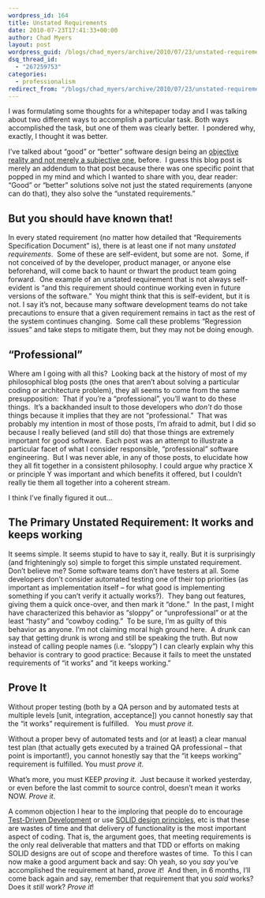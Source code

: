 ```yaml
---
wordpress_id: 164
title: Unstated Requirements
date: 2010-07-23T17:41:33+00:00
author: Chad Myers
layout: post
wordpress_guid: /blogs/chad_myers/archive/2010/07/23/unstated-requirements.aspx
dsq_thread_id:
  - "267259753"
categories:
  - professionalism
redirect_from: "/blogs/chad_myers/archive/2010/07/23/unstated-requirements.aspx/"
---
```

I was formulating some thoughts for a whitepaper today and I was talking about two different ways to accomplish a particular task. Both ways accomplished the task, but one of them was clearly better.&#160; I pondered why, exactly, I thought it was better.

I’ve talked about “good” or “better” software design being an <a href="https://lostechies.com/blogs/chad_myers/archive/2008/08/18/good-design-is-not-subjective.aspx" target="_blank">objective reality and not merely a subjective one</a>, before.&#160; I guess this blog post is merely an addendum to that post because there was one specific point that popped in my mind and which I wanted to share with you, dear reader:&#160; “Good” or “better” solutions solve not just the stated requirements (anyone can do that), they also solve the “unstated requirements.”

## But you should have known that!

In every stated requirement (no matter how detailed that “Requirements Specification Document” is), there is at least one if not many _unstated requirements_.&#160; Some of these are self-evident, but some are not.&#160; Some, if not conceived of by the developer, product manager, or anyone else beforehand, will come back to haunt or thwart the product team going forward.&#160; One example of an unstated requirement that is not always self-evident is “and this requirement should continue working even in future versions of the software.”&#160; You might think that this is self-evident, but it is not. I say it’s not, because many software development teams do not take precautions to ensure that a given requirement remains in tact as the rest of the system continues changing.&#160; Some call these problems “Regression issues” and take steps to mitigate them, but they may not be doing enough.

## “Professional”

Where am I going with all this?&#160; Looking back at the history of most of my philosophical blog posts (the ones that aren’t about solving a particular coding or architecture problem), they all seems to come from the same presupposition:&#160; That if you’re a “professional”, you’ll want to do these things.&#160; It’s a backhanded insult to those developers who _don’t_ do those things because it implies that they are not “professional.”&#160; That was probably my intention in most of those posts, I’m afraid to admit, but I did so because I really believed (and still do) that those things are extremely important for good software.&#160; Each post was an attempt to illustrate a particular facet of what I consider responsible, “professional” software engineering.&#160; But I was never able, in any of those posts, to elucidate how they all fit together in a consistent philosophy. I could argue why practice X or principle Y was important and which benefits it offered, but I couldn’t really tie them all together into a coherent stream.

I think I’ve finally figured it out…

## The Primary Unstated Requirement: It works and keeps working

It seems simple. It seems stupid to have to say it, really. But it is surprisingly (and frighteningly so) simple to forget this simple unstated requirement.&#160; Don’t believe me? Some software teams don’t have testers at all. Some developers don’t consider automated testing one of their top priorities (as important as implementation itself – for what good is implementing something if you can’t verify it actually works?).&#160; They bang out features, giving them a quick once-over, and then mark it “done.”&#160; In the past, I might have characterized this behavior as “sloppy” or “unprofessional” or at the least “hasty” and “cowboy coding.”&#160; To be sure, I’m as guilty of this behavior as anyone. I’m not claiming moral high ground here.&#160; A drunk can say that getting drunk is wrong and still be speaking the truth. But now instead of calling people names (i.e. “sloppy”) I can clearly explain why this behavior is contrary to good practice: Because it fails to meet the unstated requirements of “it works” and “it keeps working.”

## Prove It

Without proper testing (both by a QA person and by automated tests at multiple levels [unit, integration, acceptance]) you cannot honestly say that the “it works” requirement is fulfilled.&#160;&#160; You must _prove it_.

Without a proper bevy of automated tests and (or at least) a clear manual test plan (that actually gets executed by a trained QA professional – that point is important!), you cannot honestly say that the “it keeps working” requirement is fulfilled. You must _prove it_.

What’s more, you must KEEP _proving it_.&#160; Just because it worked yesterday, or even before the last commit to source control, doesn’t mean it works NOW. _Prove it_.

A common objection I hear to the imploring that people do to encourage <a href="http://c2.com/cgi/wiki?TestDrivenDevelopment" target="_blank">Test-Driven Development</a> or use <a href="https://lostechies.com/blogs/chad_myers/archive/2008/03/07/pablo-s-topic-of-the-month-march-solid-principles.aspx" target="_blank">SOLID design principles</a>, etc is that these are wastes of time and that delivery of functionality is the most important aspect of coding. That is, the argument goes, that meeting requirements is the only real deliverable that matters and that TDD or efforts on making SOLID designs are out of scope and therefore wastes of time.&#160; To this I can now make a good argument back and say: Oh yeah, so you _say_ you’ve accomplished the requirement at hand, _prove it_!&#160; And then, in 6 months, I’ll come back again and say, remember that requirement that you _said_ works? Does it _still_ work? _Prove it_!